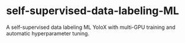 # self-supervised-data-labeling-ML
A self-supervised data labeling ML YoloX with multi-GPU training and automatic hyperparameter tuning.
